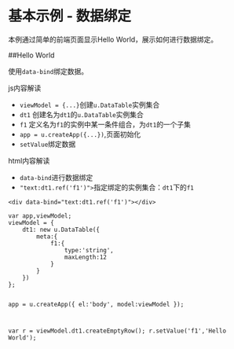 # 基本示例 - 数据绑定

本例通过简单的前端页面显示Hello World，展示如何进行数据绑定。


##Hello World

使用`data-bind`绑定数据。

js内容解读

* `viewModel = {...}`创建`u.DataTable`实例集合
* `dt1` 创建名为`dt1`的`u.DataTable`实例集合
* `f1` 定义名为`f1`的实例中某一条件组合，为`dt1`的一个子集
* `app = u.createApp({...})`,页面初始化
* `setValue`绑定数据

html内容解读

* `data-bind`进行数据绑定
* `"text:dt1.ref('f1')">`指定绑定的实例集合：`dt1`下的`f1`

<div class="example-content"><div data-bind="text:dt1.ref('f1')"></div></div>
<div class="example-content ex-hide"><script>var app,viewModel;
viewModel = {
    dt1: new u.DataTable({
        meta:{
            f1:{
                type:'string',
                maxLength:12
            }
        }
    })
};

app = u.createApp({
    el:'body',
    model:viewModel
});

var r = viewModel.dt1.createEmptyRow();
r.setValue('f1','Hello World');

</script></div>
<div class="examples-code"><pre><code>&lt;div data-bind="text:dt1.ref('f1')">&lt;/div></code></pre>
</div>
<div class="examples-code"><pre><code>var app,viewModel;
viewModel = {
    dt1: new u.DataTable({
        meta:{
            f1:{
                type:'string',
                maxLength:12
            }
        }
    })
};

app = u.createApp({
    el:'body',
    model:viewModel
});

var r = viewModel.dt1.createEmptyRow();
r.setValue('f1','Hello World');
</code></pre>
</div>
